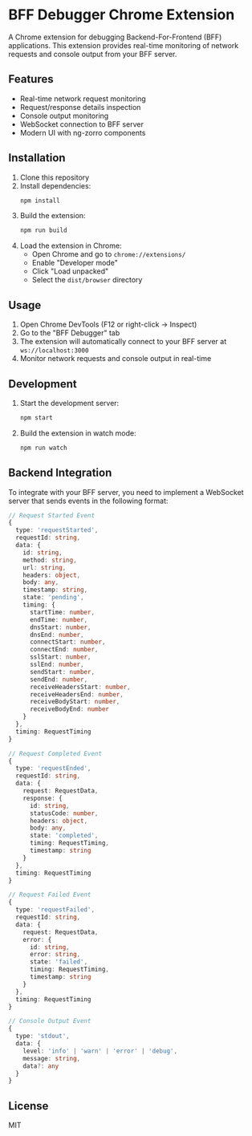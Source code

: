 # BFF Debugger Chrome Extension

A Chrome extension for debugging Backend-For-Frontend (BFF) applications. This extension provides real-time monitoring of network requests and console output from your BFF server.

## Features

- Real-time network request monitoring
- Request/response details inspection
- Console output monitoring
- WebSocket connection to BFF server
- Modern UI with ng-zorro components

## Installation

1. Clone this repository
2. Install dependencies:
   ```bash
   npm install
   ```
3. Build the extension:
   ```bash
   npm run build
   ```
4. Load the extension in Chrome:
   - Open Chrome and go to `chrome://extensions/`
   - Enable "Developer mode"
   - Click "Load unpacked"
   - Select the `dist/browser` directory

## Usage

1. Open Chrome DevTools (F12 or right-click -> Inspect)
2. Go to the "BFF Debugger" tab
3. The extension will automatically connect to your BFF server at `ws://localhost:3000`
4. Monitor network requests and console output in real-time

## Development

1. Start the development server:
   ```bash
   npm start
   ```
2. Build the extension in watch mode:
   ```bash
   npm run watch
   ```

## Backend Integration

To integrate with your BFF server, you need to implement a WebSocket server that sends events in the following format:

```typescript
// Request Started Event
{
  type: 'requestStarted',
  requestId: string,
  data: {
    id: string,
    method: string,
    url: string,
    headers: object,
    body: any,
    timestamp: string,
    state: 'pending',
    timing: {
      startTime: number,
      endTime: number,
      dnsStart: number,
      dnsEnd: number,
      connectStart: number,
      connectEnd: number,
      sslStart: number,
      sslEnd: number,
      sendStart: number,
      sendEnd: number,
      receiveHeadersStart: number,
      receiveHeadersEnd: number,
      receiveBodyStart: number,
      receiveBodyEnd: number
    }
  },
  timing: RequestTiming
}

// Request Completed Event
{
  type: 'requestEnded',
  requestId: string,
  data: {
    request: RequestData,
    response: {
      id: string,
      statusCode: number,
      headers: object,
      body: any,
      state: 'completed',
      timing: RequestTiming,
      timestamp: string
    }
  },
  timing: RequestTiming
}

// Request Failed Event
{
  type: 'requestFailed',
  requestId: string,
  data: {
    request: RequestData,
    error: {
      id: string,
      error: string,
      state: 'failed',
      timing: RequestTiming,
      timestamp: string
    }
  },
  timing: RequestTiming
}

// Console Output Event
{
  type: 'stdout',
  data: {
    level: 'info' | 'warn' | 'error' | 'debug',
    message: string,
    data?: any
  }
}
```

## License

MIT
